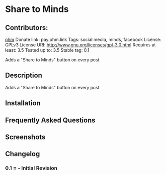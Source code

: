 # Share to Minds

## Contributors:

<a href="http://pay.phm.link" target="_blank">phm</a> 
Donate link: pay.phm.link
Tags: social media, minds, facebook
License: GPLv3 License URI: http://www.gnu.org/licenses/gpl-3.0.html
Requires at least: 3.5 Tested up to: 3.5 Stable tag: 0.1

Adds a "Share to Minds" button on every post

## Description

Adds a "Share to Minds" button on every post

## Installation

## Frequently Asked Questions

## Screenshots

## Changelog 

### 0.1 = - Initial Revision
